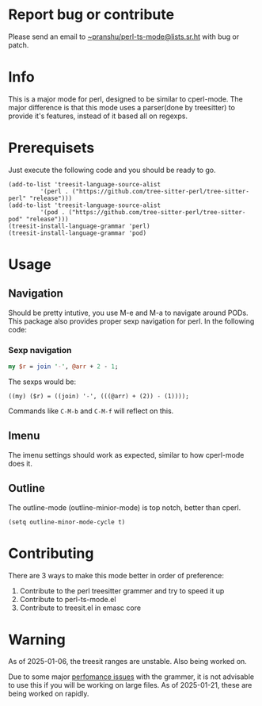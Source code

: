 
# Report bug or contribute

Please send an email to <~pranshu/perl-ts-mode@lists.sr.ht> with bug
or patch.

# Info

This is a major mode for perl, designed to be similar to cperl-mode.
The major difference is that this mode uses a parser(done by
treesitter) to provide it's features, instead of it based all on
regexps.

# Prerequisets

Just execute the following code and you should be ready to go.

```elisp
(add-to-list 'treesit-language-source-alist
	     '(perl . ("https://github.com/tree-sitter-perl/tree-sitter-perl" "release")))
(add-to-list 'treesit-language-source-alist
	     '(pod . ("https://github.com/tree-sitter-perl/tree-sitter-pod" "release")))
(treesit-install-language-grammar 'perl)
(treesit-install-language-grammar 'pod)
```

# Usage

## Navigation

Should be pretty intutive, you use M-e and M-a to navigate around
PODs.  This package also provides proper sexp navigation for perl.  In
the following code:

### Sexp navigation

```perl
my $r = join '-', @arr + 2 - 1;
```
The sexps would be:
```
((my) ($r) = ((join) '-', (((@arr) + (2)) - (1))));
```

Commands like `C-M-b` and `C-M-f` will reflect on this.

## Imenu

The imenu settings should work as expected, similar to how cperl-mode
does it.

## Outline

The outline-mode (outline-minior-mode) is top notch, better than cperl.

```elisp
(setq outline-minor-mode-cycle t)
```

# Contributing

There are 3 ways to make this mode better in order of preference:
1. Contribute to the perl treesitter grammer and try to speed it up
2. Contribute to perl-ts-mode.el
3. Contribute to treesit.el in emasc core

# Warning

As of 2025-01-06, the treesit ranges are unstable.  Also being worked
on.

Due to some major [perfomance
issues](https://github.com/tree-sitter-perl/tree-sitter-perl/issues/203)
with the grammer, it is not advisable to use this if you will be
working on large files.  As of 2025-01-21, these are being worked on
rapidly.
